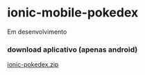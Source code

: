 # ionic-mobile-pokedex
Em desenvolvimento

### download aplicativo (apenas android)
[ionic-pokedex.zip](https://github.com/luczz1/ionic-mobile-pokedex/files/10042380/ionic-pokedex.zip)

